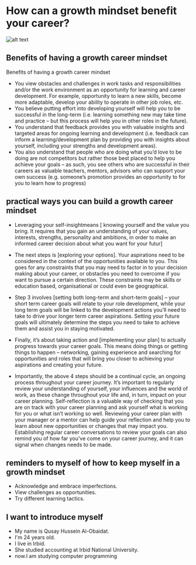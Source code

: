 # How can a growth mindset benefit your career?

![alt text](https://www.hudson.sg/wp-content/cache/bb-plugin/cache/growth-mindset-1024x731-landscape.jpg)


## Benefits of having a growth career mindset

Benefits of having a growth career mindset
- You view obstacles and challenges in work tasks and responsibilities and/or the work environment as an opportunity for learning and career development. For example, opportunity to learn a new skills, become more adaptable, develop your ability to operate in other job roles, etc. 
- You believe putting effort into developing yourself will help you to be successful in the long-term (i.e. learning something new may take time and practice – but this process will help you in other roles in the future).
- You understand that feedback provides you with valuable insights and targeted areas for ongoing learning and development (i.e. feedback can inform a learning/development plan by providing you with insights about yourself, including your strengths and development areas).
- You also understand that people who are doing what you’d love to be doing are not competitors but rather those best placed to help you achieve your goals – as such, you see others who are successful in their careers as valuable teachers, mentors, advisors who can support your own success (e.g. someone’s promotion provides an opportunity to for you to learn how to progress)
## practical ways you can build a growth career mindset

- Leveraging your self-insightmeans [ knowing yourself and the value you bring. It requires that you gain an understanding of your values, interests, strengths, personality and ambitions, in order to make an informed career decision about what you want for your futur]
- The next steps is [exploring your options]. Your aspirations need to be considered in the context of the opportunities available to you. This goes for any constraints that you may need to factor in to your decision making about your career, or obstacles you need to overcome if you want to pursue a certain direction. These constraints may be skills or education based, organisational or could even be geographical.
- Step 3 involves [setting both long-term and short-term goals] – your short term career goals will relate to your role development, while your long term goals will be linked to the development actions you’ll need to take to drive your longer term career aspirations. Setting your future goals will ultimately determine the steps you need to take to achieve them and assist you in staying motivated.
- Finally, it’s about taking action and [implementing your plan] to actually progress towards your career goals. This means doing things or getting things to happen – networking, gaining experience and searching for opportunities and roles that will bring you closer to achieving your aspirations and creating your future.

- Importantly, the above 4 steps should be a continual cycle, an ongoing process throughout your career journey. It’s important to regularly review your understanding of yourself, your influences and the world of work, as these change throughout your life and, in turn, impact on your career planning. Self-reflection is a valuable way of checking that you are on track with your career planning and ask yourself what is working for you or what isn’t working so well. Reviewing your career plan with your manager or a mentor can help guide your reflection and help you to learn about new opportunities or changes that may impact you. Establishing regular career conversations to review your goals can also remind you of how far you’ve come on your career journey, and it can signal when changes needs to be made.

## reminders to myself of how to keep myself in a growth mindset
- Acknowledge and embrace imperfections.
- View challenges as opportunities.
- Try different learning tactics.

## I want to introduce myself
- My name is Qusay Hussein Al-Obaidat.
- I'm 24 years old.
- I live in Irbid.
- She studied accounting at Irbid National University.
-  now.I am studying computer programming
